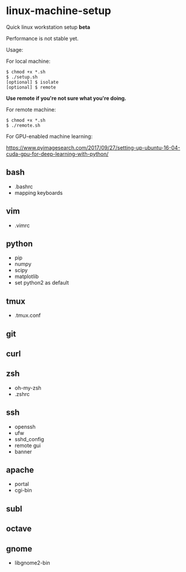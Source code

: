 # linux-machine-setup
Quick linux workstation setup **beta**

Performance is not stable yet.

Usage: 

For local machine:
```
$ chmod +x *.sh
$ ./setup.sh
[optional] $ isolate
[optional] $ remote
```
**Use remote if you're not sure what you're doing.**

For remote machine:
```
$ chmod +x *.sh
$ ./remote.sh
```

For GPU-enabled machine learning:

https://www.pyimagesearch.com/2017/09/27/setting-up-ubuntu-16-04-cuda-gpu-for-deep-learning-with-python/

## bash
- .bashrc
- mapping keyboards

## vim
- .vimrc

## python
- pip
- numpy
- scipy
- matplotlib
- set python2 as default

## tmux
- .tmux.conf

## git

## curl

## zsh
- oh-my-zsh
- .zshrc

## ssh
- openssh
- ufw
- sshd_config
- remote gui
- banner

## apache
- portal
- cgi-bin

## subl

## octave

## gnome
- libgnome2-bin
